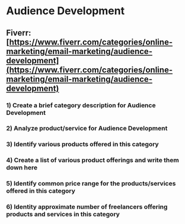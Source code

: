 # Audience Development
## Fiverr: [https://www.fiverr.com/categories/online-marketing/email-marketing/audience-development](https://www.fiverr.com/categories/online-marketing/email-marketing/audience-development)
### 1) Create a brief category description for Audience Development
### 2) Analyze product/service for Audience Development
### 3) Identify various products offered in this category
### 4) Create a list of various product offerings and write them down here
### 5) Identify common price range for the products/services offered in this category
### 6) Identity approximate number of freelancers offering products and services in this category
